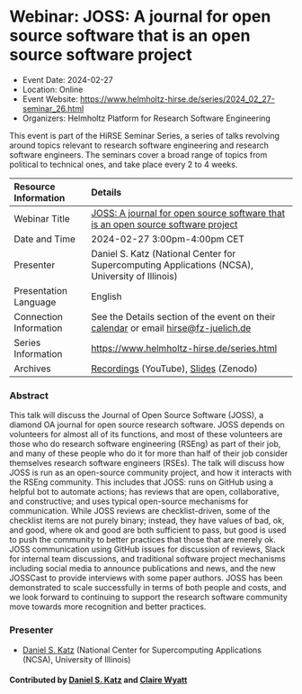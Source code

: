 # Webinar: JOSS: A journal for open source software that is an open source software project

- Event Date: 2024-02-27
- Location: Online
- Event Website: <https://www.helmholtz-hirse.de/series/2024_02_27-seminar_26.html>
- Organizers: Helmholtz Platform for Research Software Engineering

This event is part of the HiRSE Seminar Series, a series of talks revolving around topics relevant to research software engineering and research software engineers. The seminars cover a broad range of topics from political to technical ones, and take place every 2 to 4 weeks.

Resource Information | Details
:--- | :---			   
Webinar Title | [JOSS: A journal for open source software that is an open source software project](https://www.helmholtz-hirse.de/series/2024_02_27-seminar_26.html)
Date and Time | 2024-02-27 3:00pm-4:00pm CET
Presenter | Daniel S. Katz (National Center for Supercomputing Applications (NCSA), University of Illinois)
Presentation Language | English
Connection Information | See the Details section of the event on their [calendar](https://b2drop.eudat.eu/apps/calendar/p/Z9NWzFdrS8fAXPd9/dayGridMonth/now/view/sidebar/L3JlbW90ZS5waHAvZGF2L3B1YmxpYy1jYWxlbmRhcnMvWjlOV3pGZHJTOGZBWFBkOS80NTA3N0JGNy1DQUY1LTRFNTItQjA4OS1CM0Y0MzBGMTg0MjcuaWNz/1709042400) or email [hirse@fz-juelich.de](mailto:hirse@fz-juelich.de)
Series Information | <https://www.helmholtz-hirse.de/series.html>
Archives | [Recordings](https://www.youtube.com/@Helmholtz_Platform_for_RSE) (YouTube), [Slides](https://zenodo.org/communities/hirse/) (Zenodo)

### Abstract

This talk will discuss the Journal of Open Source Software (JOSS), a diamond OA journal for open source research software. JOSS depends on volunteers for almost all of its functions, and most of these volunteers are those who do research software engineering (RSEng) as part of their job, and many of these people who do it for more than half of their job consider themselves research software engineers (RSEs). The talk will discuss how JOSS is run as an open-source community project, and how it interacts with the RSEng community. This includes that JOSS: runs on GitHub using a helpful bot to automate actions; has reviews that are open, collaborative, and constructive; and uses typical open-source mechanisms for communication. While JOSS reviews are checklist-driven, some of the checklist items are not purely binary; instead, they have values of bad, ok, and good, where ok and good are both sufficient to pass, but good is used to push the community to better practices that those that are merely ok. JOSS communication using GitHub issues for discussion of reviews, Slack for internal team discussions, and traditional software project mechanisms including social media to announce publications and news, and the new JOSSCast to provide interviews with some paper authors. JOSS has been demonstrated to scale successfully in terms of both people and costs, and we look forward to continuing to support the research software community move towards more recognition and better practices.

### Presenter

- [Daniel S. Katz](https://danielskatz.org) (National Center for Supercomputing Applications (NCSA), University of Illinois)

#### Contributed by [Daniel S. Katz](https://github.com/danielskatz) and [Claire Wyatt](https://github.com/ClaireWyatt)

<!---
Publish: yes
Topics: software publishing and citation, research software engineers, online learning
--->
